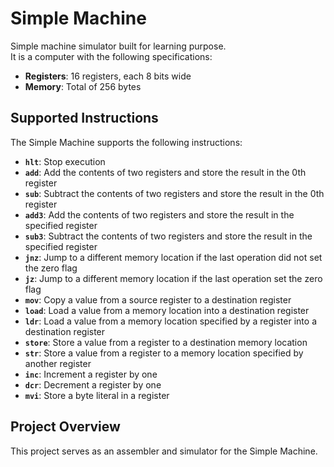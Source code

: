 # Simple Machine
Simple machine simulator built for learning purpose.  
It is a computer with the following specifications: 

- **Registers**: 16 registers, each 8 bits wide
- **Memory**: Total of 256 bytes

## Supported Instructions

The Simple Machine supports the following instructions:

- **`hlt`**: Stop execution
- **`add`**: Add the contents of two registers and store the result in the 0th register
- **`sub`**: Subtract the contents of two registers and store the result in the 0th register
- **`add3`**: Add the contents of two registers and store the result in the specified register
- **`sub3`**: Subtract the contents of two registers and store the result in the specified register
- **`jnz`**: Jump to a different memory location if the last operation did not set the zero flag
- **`jz`**: Jump to a different memory location if the last operation set the zero flag
- **`mov`**: Copy a value from a source register to a destination register
- **`load`**: Load a value from a memory location into a destination register
- **`ldr`**: Load a value from a memory location specified by a register into a destination register
- **`store`**: Store a value from a register to a destination memory location
- **`str`**: Store a value from a register to a memory location specified by another register
- **`inc`**: Increment a register by one
- **`dcr`**: Decrement a register by one
- **`mvi`**: Store a byte literal in a register

## Project Overview

This project serves as an assembler and simulator for the Simple Machine.

